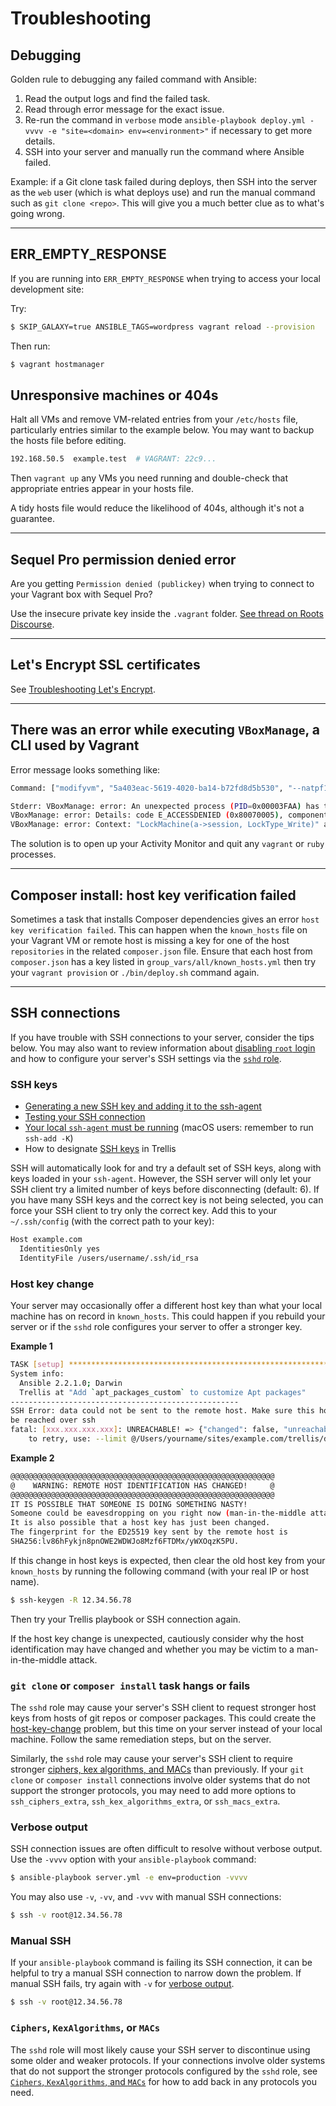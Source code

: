 # Troubleshooting

## Debugging

Golden rule to debugging any failed command with Ansible:

1. Read the output logs and find the failed task.
2. Read through error message for the exact issue.
3. Re-run the command in `verbose` mode `ansible-playbook deploy.yml -vvvv -e "site=<domain> env=<environment>"` if necessary to get more details.
4. SSH into your server and manually run the command where Ansible failed.

Example: if a Git clone task failed during deploys, then SSH into the server as the `web` user (which is what deploys use) and run the manual command such as `git clone <repo>`. This will give you a much better clue as to what's going wrong.

<hr>

## ERR_EMPTY_RESPONSE

If you are running into `ERR_EMPTY_RESPONSE` when trying to access your local development site:

Try:

```bash
$ SKIP_GALAXY=true ANSIBLE_TAGS=wordpress vagrant reload --provision
```

Then run:

```bash
$ vagrant hostmanager
```


## Unresponsive machines or 404s

Halt all VMs and remove VM-related entries from your `/etc/hosts` file, particularly entries similar to the example below. You may want to backup the hosts file before editing.

```bash
192.168.50.5  example.test  # VAGRANT: 22c9...
```

Then `vagrant up` any VMs you need running and double-check that appropriate entries appear in your hosts file.

A tidy hosts file would reduce the likelihood of 404s, although it's not a guarantee.

<hr>

## Sequel Pro permission denied error

Are you getting `Permission denied (publickey)` when trying to connect to your Vagrant box with Sequel Pro?

Use the insecure private key inside the `.vagrant` folder. [See thread on Roots Discourse](https://discourse.roots.io/t/sequel-pro-ssh-to-vagrant/4683/26).

<hr>

## Let's Encrypt SSL certificates

See [Troubleshooting Let's Encrypt](ssl.md/#troubleshooting-lets-encrypt).

<hr>

## There was an error while executing `VBoxManage`, a CLI used by Vagrant

Error message looks something like:

```bash
Command: ["modifyvm", "5a403eac-5619-4020-ba14-b72fd8d5b530", "--natpf1", "delete", "ssh"]

Stderr: VBoxManage: error: An unexpected process (PID=0x00003FAA) has tried to lock the machine 'trellis-playbooks', while only the process started by LaunchVMProcess (PID=0x00003C31) is allowed
VBoxManage: error: Details: code E_ACCESSDENIED (0x80070005), component Machine, interface IMachine, callee nsISupports
VBoxManage: error: Context: "LockMachine(a->session, LockType_Write)" at line 471 of file VBoxManageModifyVM.cpp
```

The solution is to open up your Activity Monitor and quit any `vagrant` or `ruby` processes.

<hr>

## Composer install: host key verification failed

Sometimes a task that installs Composer dependencies gives an error `host key verification failed`. This can happen when the `known_hosts` file on your Vagrant VM or remote host is missing a key for one of the host `repositories` in the related `composer.json` file. Ensure that each host from `composer.json` has a key listed in `group_vars/all/known_hosts.yml` then try your `vagrant provision` or `./bin/deploy.sh` command again.

<hr>

## SSH connections

If you have trouble with SSH connections to your server, consider the tips below. You may also want to review information about [disabling `root` login](security.md/#locking-down-root) and how to configure your server's SSH settings via the [`sshd` role](https://github.com/roots/trellis/tree/master/roles/sshd).

### SSH keys

- [Generating a new SSH key and adding it to the ssh-agent](https://help.github.com/articles/generating-a-new-ssh-key-and-adding-it-to-the-ssh-agent/)
- [Testing your SSH connection](https://help.github.com/articles/testing-your-ssh-connection/)
- [Your local `ssh-agent` must be running](https://developer.github.com/guides/using-ssh-agent-forwarding/#your-local-ssh-agent-must-be-running) (macOS users: remember to run `ssh-add -K`)
- How to designate [SSH keys](ssh-keys.md) in Trellis

SSH will automatically look for and try a default set of SSH keys, along with keys loaded in your `ssh-agent`. However, the SSH server will only let your SSH client try a limited number of keys before disconnecting (default: 6). If you have many SSH keys and the correct key is not being selected, you can force your SSH client to try only the correct key. Add this to your `~/.ssh/config` (with the correct path to your key):

```bash
Host example.com
  IdentitiesOnly yes
  IdentityFile /users/username/.ssh/id_rsa
```

### Host key change

Your server may occasionally offer a different host key than what your local machine has on record in `known_hosts`. This could happen if you rebuild your server or if the `sshd` role configures your server to offer a stronger key.

**Example 1**

```bash
TASK [setup] *******************************************************************
System info:
  Ansible 2.2.1.0; Darwin
  Trellis at "Add `apt_packages_custom` to customize Apt packages"
---------------------------------------------------
SSH Error: data could not be sent to the remote host. Make sure this host can
be reached over ssh
fatal: [xxx.xxx.xxx.xxx]: UNREACHABLE! => {"changed": false, "unreachable": true}
    to retry, use: --limit @/Users/yourname/sites/example.com/trellis/deploy.retry
```

**Example 2**

```bash
@@@@@@@@@@@@@@@@@@@@@@@@@@@@@@@@@@@@@@@@@@@@@@@@@@@@@@@@@@@
@    WARNING: REMOTE HOST IDENTIFICATION HAS CHANGED!     @
@@@@@@@@@@@@@@@@@@@@@@@@@@@@@@@@@@@@@@@@@@@@@@@@@@@@@@@@@@@
IT IS POSSIBLE THAT SOMEONE IS DOING SOMETHING NASTY!
Someone could be eavesdropping on you right now (man-in-the-middle attack)!
It is also possible that a host key has just been changed.
The fingerprint for the ED25519 key sent by the remote host is
SHA256:lv86hFykjn8pnOWE2WDWJo8Mzf6FTDMx/yWXOqzK5PU.
```

If this change in host keys is expected, then clear the old host key from your `known_hosts` by running the following command (with your real IP or host name).

```bash
$ ssh-keygen -R 12.34.56.78
```

Then try your Trellis playbook or SSH connection again.

If the host key change is unexpected, cautiously consider why the host identification may have changed and whether you may be victim to a man-in-the-middle attack.

### `git clone` or `composer install` task hangs or fails

The `sshd` role may cause your server's SSH client to request stronger host keys from hosts of git repos or composer packages. This could create the [host-key-change](#host-key-change) problem, but this time on your server instead of your local machine. Follow the same remediation steps, but on the server.

Similarly, the `sshd` role may cause your server's SSH client to require stronger [ciphers, kex algorithms, and MACs](https://github.com/roots/trellis/tree/master/roles/sshd#ciphers-kexalgorithms-and-macs) than previously. If your `git clone` or `composer install` connections involve older systems that do not support the stronger protocols, you may need to add more options to `ssh_ciphers_extra`, `ssh_kex_algorithms_extra`, or `ssh_macs_extra`.

### Verbose output

SSH connection issues are often difficult to resolve without verbose output. Use the `-vvvv` option with your `ansible-playbook` command:

```bash
$ ansible-playbook server.yml -e env=production -vvvv
```

You may also use `-v`, `-vv`, and `-vvv` with manual SSH connections:

```bash
$ ssh -v root@12.34.56.78
```

### Manual SSH

If your `ansible-playbook` command is failing its SSH connection, it can be helpful to try a manual SSH connection to narrow down the problem. If manual SSH fails, try again with `-v` for [verbose output](#verbose-output).

```bash
$ ssh -v root@12.34.56.78
```

### `Ciphers`, `KexAlgorithms`, or `MACs`

The `sshd` role will most likely cause your SSH server to discontinue using some older and weaker protocols. If your connections involve older systems that do not support the stronger protocols configured by the `sshd` role, see [`Ciphers`, `KexAlgorithms`, and `MACs`](https://github.com/roots/trellis/tree/master/roles/sshd#ciphers-kexalgorithms-and-macs) for how to add back in any protocols you need.
